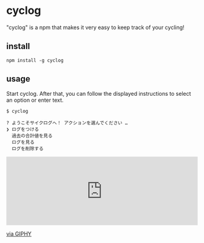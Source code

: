 # cyclog
"cyclog" is a npm that makes it very easy to keep track of your cycling!

## install
```
npm install -g cyclog
```

## usage
Start cyclog. After that, you can follow the displayed instructions to select an option or enter text.


```
$ cyclog

? ようこそサイクログへ！ アクションを選んでください …
❯ ログをつける
  過去の合計値を見る
  ログを見る
  ログを削除する
```

<div style="width:100%;height:0;padding-bottom:36%;position:relative;"><iframe src="https://giphy.com/embed/kXejFVMRJpOw8A8Tym" width="100%" height="100%" style="position:absolute" frameBorder="0" class="giphy-embed" allowFullScreen></iframe></div><p><a href="https://giphy.com/gifs/kXejFVMRJpOw8A8Tym">via GIPHY</a></p>

